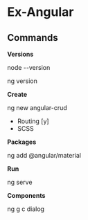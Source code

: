 # Ex-Angular

## Commands

**Versions**

node --version

ng version

**Create**

ng new angular-crud

- Routing [y]
- SCSS

**Packages**

ng add @angular/material

**Run**

ng serve

**Components**

ng g c dialog







































